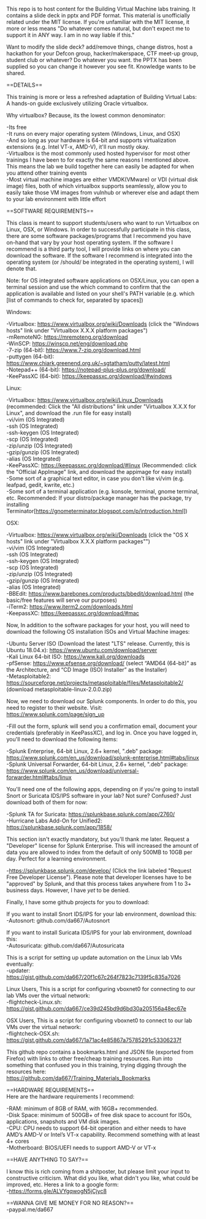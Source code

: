 This repo is to host content for the Building Virtual Machine labs training. It contains a slide deck in pptx and PDF format. This material is unofficially related under the MIT license. If you're unfamiliar with the MIT license, it more or less means "Do whatever comes natural, but don't expect me to support it in ANY way. I am in no way liable if this."

Want to modify the slide deck? add/remove things, change distros, host a hackathon for your Defcon group, hacker/makerspace, CTF meet-up group, student club or whatever? Do whatever you want. the PPTX has been supplied so you can change it however you see fit. Knowledge wants to be shared.


==DETAILS==

This training is more or less a refreshed adaptation of Building Virtual Labs: A hands-on guide exclusively utilizing Oracle virtualbox.

Why virtualbox? Because, its the lowest common denominator:

-Its free  
-It runs on every major operating system (Windows, Linux, and OSX)  
-And so long as your hardware is 64-bit and supports virtualization extensions (e.g. Intel VT-x, AMD-V), it'll run mostly okay.  
-Virtualbox is the most commonly used hosted hypervisor for most other trainings I have been to for exactly the same reasons I mentioned above. This means the lab we build together here can easily be adapted for when you attend other training events  
-Most virtual machine images are either VMDK(VMware) or VDI (virtual disk image) files, both of which virtualbox supports seamlessly, allow you to easily take those VM images from vulnhub or wherever else and adapt them to your lab environment with little effort  

==SOFTWARE REQUIREMENTS==

This class is meant to support students/users who want to run Virtualbox on Linux, OSX, or Windows. In order to successfully participate in this class, there are some software packages/programs that I recommend you have on-hand that vary by your host operating system. If the software I recommend is a third party tool, I will provide links on where you can download the software. If the software I recommend is integrated into the operating system (or /should/ be integrated in the operating system), I will denote that.

Note: for OS integrated software applications on OSX/Linux, you can open a terminal session and use the which command to confirm that the application is available and listed on your shell's PATH variable (e.g. which [list of commands to check for, separated by spaces])

Windows:

-Virtualbox: https://www.virtualbox.org/wiki/Downloads (click the "Windows hosts" link under "Virtualbox X.X.X platform packages")  
-mRemoteNG: https://mremoteng.org/download  
-WinSCP: https://winscp.net/eng/download.php  
-7-zip (64-bit): https://www.7-zip.org/download.html  
-puttygen (64-bit): https://www.chiark.greenend.org.uk/~sgtatham/putty/latest.html  
-Notepad++ (64-bit): https://notepad-plus-plus.org/download/  
-KeePassXC (64-bit): https://keepassxc.org/download/#windows  

Linux:

-Virtualbox: https://www.virtualbox.org/wiki/Linux_Downloads (recommended: Click the "All distributions" link under "Virtualbox X.X.X for Linux", and download the .run file for easy install)  
-vi/vim (OS Integrated)  
-ssh (OS Integrated)  
-ssh-keygen (OS Integrated)  
-scp (OS Integrated)  
-zip/unzip (OS Integrated)  
-gzip/gunzip (OS Integrated)  
-alias (OS Integrated)  
-KeePassXC: https://keepassxc.org/download/#linux (Recommended: click the "Official AppImage" link, and download the 
appimage for easy install)  
-Some sort of a graphical text editor, in case you don't like vi/vim (e.g. leafpad, gedit, kwrite, etc.)  
-Some sort of a terminal application (e.g. konsole, terminal, gnome terminal, etc. Recommended: If your distro/package manager has the package, try installing Terminator[https://gnometerminator.blogspot.com/p/introduction.html])  

OSX:

-Virtualbox: https://www.virtualbox.org/wiki/Downloads (click the "OS X hosts" link under "Virtualbox X.X.X platform packages"")  
-vi/vim (OS Integrated)  
-ssh (OS Integrated)  
-ssh-keygen (OS Integrated)  
-scp (OS Integrated)  
-zip/unzip (OS Integrated)  
-gzip/gunzip (OS Integrated)  
-alias (OS Integrated)  
-BBEdit: https://www.barebones.com/products/bbedit/download.html (the basic/free features will serve our purposes)  
-iTerm2: https://www.iterm2.com/downloads.html  
-KeepassXC: https://keepassxc.org/download/#mac  

Now, In addition to the software packages for your host, you will need to download the following OS installation ISOs and Virtual Machine images:

-Ubuntu Server ISO (Download the latest "LTS" release. Currently, this is Ubuntu 18.04.x): https://www.ubuntu.com/download/server  
-Kali Linux 64-bit ISO: https://www.kali.org/downloads  
-pfSense: https://www.pfsense.org/download/ (select “AMD64 (64-bit)” as the Architecture, and “CD Image (ISO) Installer” as the Installer)  
-Metasploitable2: https://sourceforge.net/projects/metasploitable/files/Metasploitable2/ (download metasploitable-linux-2.0.0.zip)  

Now, we need to download our Splunk components. In order to do this, you need to register to their website. Visit:
https://www.splunk.com/page/sign_up

-Fill out the form, splunk will send you a confirmation email, document your credentials (preferably in KeePassXC), and log in. Once you have logged in, you'll need to download the following items:

-Splunk Enterprise, 64-bit Linux, 2.6+ kernel, ".deb" package: https://www.splunk.com/en_us/download/splunk-enterprise.html#tabs/linux  
-Splunk Universal Forwarder, 64-bit Linux, 2.6+ kernel, ".deb" package: https://www.splunk.com/en_us/download/universal-forwarder.html#tabs/linux  

You'll need one of the following apps, depending on if you're going to install Snort or Suricata IDS/IPS software in your lab? Not sure? Confused? Just download both of them for now:

-Splunk TA for Suricata: https://splunkbase.splunk.com/app/2760/  
-Hurricane Labs Add-On for Unified2: https://splunkbase.splunk.com/app/1858/  

This section isn't exactly mandatory, but you'll thank me later. Request a "Developer" license for Splunk Enterprise. This will increased the amount of data you are allowed to index from the default of only 500MB to 10GB per day. Perfect for a learning environment.

-https://splunkbase.splunk.com/develop/ (Click the link labeled "Request Free Developer License"). Please note that developer licenses have to be "approved" by Splunk, and that this process takes anywhere from 1 to 3+ business days. However, I have *yet* to be denied.

Finally, I have some github projects for you to download:  

If you want to install Snort IDS/IPS for your lab environment, download this:  
-Autosnort: github.com/da667/Autosnort  

If you want to install Suricata IDS/IPS for your lab environment, download this:  
-Autosuricata: github.com/da667/Autosuricata  

This is a script for setting up update automation on the Linux lab VMs eventually:  
-updater: https://gist.github.com/da667/20f1c67c264f7823c7139f5c835a7026  

Linux Users, This is a script for configuring vboxnet0 for connecting to our lab VMs over the virtual network:  
-flightcheck-Linux.sh: https://gist.github.com/da667/ce39d245bd9d6bd30a205156a48ec67e  

OSX Users, This is a script for configuring vboxnet0 to connect to our lab VMs over the virtual network:  
-flightcheck-OSX.sh: https://gist.github.com/da667/1a71ac4e85867a75785291c53306237f  

This github repo contains a bookmarks.html and JSON file (exported from Firefox) with links to other free/cheap  training resources. Run into something that confused you in this training, trying digging through the resources here:  
 https://github.com/da667/Training_Materials_Bookmarks  

==HARDWARE REQUIREMENTS==  
Here are the hardware requirements I recommend:

-RAM: minimum of 8GB of RAM, with 16GB+ recommended.  
-Disk Space: minimum of 500GB+ of free disk space to account for ISOs, applications, snapshots and VM disk images.  
-CPU: CPU needs to support 64-bit operation and either needs to have AMD’s AMD-V or Intel’s VT-x capability. Recommend something with at least 4+ cores  
-Motherboard: BIOS/UEFI needs to support AMD-V or VT-x  

==HAVE ANYTHING TO SAY?==

I know this is rich coming from a shitposter, but please limit your input to constructive criticism. What did you like, what didn't you like, what could be improved, etc. Heres a link to a google form:  
-https://forms.gle/ALVYgqwogN5jCjyc8   

==WANNA GIVE ME MONEY FOR NO REASON?==  
-paypal.me/da667  

